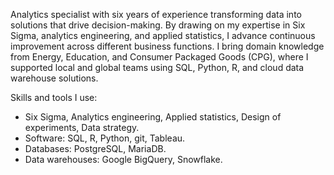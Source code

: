 Analytics specialist with six years of experience transforming data into solutions that drive decision-making. By drawing on my expertise in Six Sigma, analytics engineering, and applied statistics, I advance continuous improvement across different business functions. I bring domain knowledge from Energy, Education, and Consumer Packaged Goods (CPG), where I supported local and global teams using SQL, Python, R, and cloud data warehouse solutions.

Skills and tools I use:
- Six Sigma, Analytics engineering, Applied statistics, Design of experiments, Data strategy.
- Software: SQL, R, Python, git, Tableau.
- Databases: PostgreSQL, MariaDB.
- Data warehouses: Google BigQuery, Snowflake.
